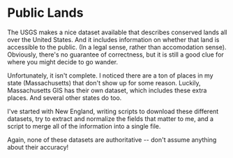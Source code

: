 # Public Lands

The USGS makes a nice dataset available that describes conserved lands all over the United States.  And it includes information on whether that land is accessible to the public. (In a legal sense, rather than accomodation sense). Obviously, there's no guarantee of correctness, but it is still a good clue for where you might decide to go wander.

Unfortunately, it isn't complete.  I noticed there are a ton of places in my state (Massachusetts) that don't show up for some reason.  Luckily, Massachusetts GIS has their own dataset, which includes these extra places.  And several other states do too.

I've started with New England, writing scripts to download these different datasets, try to extract and normalize the fields that matter to me, and a script to merge all of the information into a single file.

Again, none of these datasets are authoritative -- don't assume anything about their accuracy!